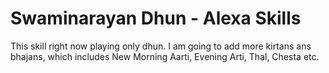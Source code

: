 # Swaminarayan Dhun - Alexa Skills

This skill right now playing only dhun.
I am going to add more kirtans ans bhajans, which includes New Morning Aarti, Evening Arti, Thal, Chesta etc.
